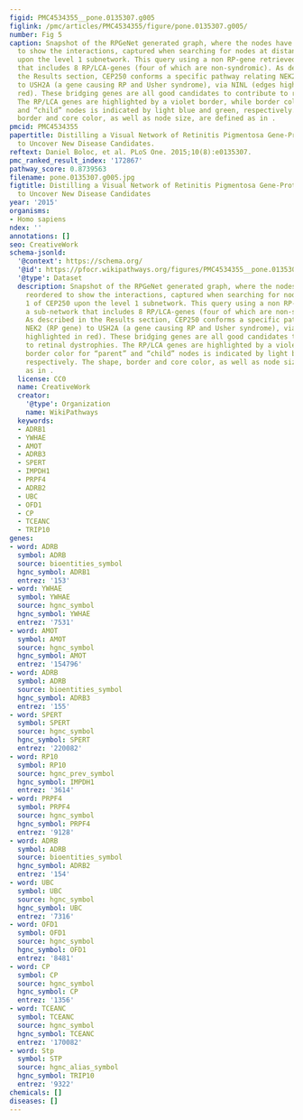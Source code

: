 ```yaml
---
figid: PMC4534355__pone.0135307.g005
figlink: /pmc/articles/PMC4534355/figure/pone.0135307.g005/
number: Fig 5
caption: Snapshot of the RPGeNet generated graph, where the nodes have been reordered
  to show the interactions, captured when searching for nodes at distance 1 of CEP250
  upon the level 1 subnetwork. This query using a non RP-gene retrieved a sub-network
  that includes 8 RP/LCA-genes (four of which are non-syndromic). As described in
  the Results section, CEP250 conforms a specific pathway relating NEK2 (RP gene)
  to USH2A (a gene causing RP and Usher syndrome), via NINL (edges highlighted in
  red). These bridging genes are all good candidates to contribute to retinal dystrophies.
  The RP/LCA genes are highlighted by a violet border, while border color for “parent”
  and “child” nodes is indicated by light blue and green, respectively. The shape,
  border and core color, as well as node size, are defined as in .
pmcid: PMC4534355
papertitle: Distilling a Visual Network of Retinitis Pigmentosa Gene-Protein Interactions
  to Uncover New Disease Candidates.
reftext: Daniel Boloc, et al. PLoS One. 2015;10(8):e0135307.
pmc_ranked_result_index: '172867'
pathway_score: 0.8739563
filename: pone.0135307.g005.jpg
figtitle: Distilling a Visual Network of Retinitis Pigmentosa Gene-Protein Interactions
  to Uncover New Disease Candidates
year: '2015'
organisms:
- Homo sapiens
ndex: ''
annotations: []
seo: CreativeWork
schema-jsonld:
  '@context': https://schema.org/
  '@id': https://pfocr.wikipathways.org/figures/PMC4534355__pone.0135307.g005.html
  '@type': Dataset
  description: Snapshot of the RPGeNet generated graph, where the nodes have been
    reordered to show the interactions, captured when searching for nodes at distance
    1 of CEP250 upon the level 1 subnetwork. This query using a non RP-gene retrieved
    a sub-network that includes 8 RP/LCA-genes (four of which are non-syndromic).
    As described in the Results section, CEP250 conforms a specific pathway relating
    NEK2 (RP gene) to USH2A (a gene causing RP and Usher syndrome), via NINL (edges
    highlighted in red). These bridging genes are all good candidates to contribute
    to retinal dystrophies. The RP/LCA genes are highlighted by a violet border, while
    border color for “parent” and “child” nodes is indicated by light blue and green,
    respectively. The shape, border and core color, as well as node size, are defined
    as in .
  license: CC0
  name: CreativeWork
  creator:
    '@type': Organization
    name: WikiPathways
  keywords:
  - ADRB1
  - YWHAE
  - AMOT
  - ADRB3
  - SPERT
  - IMPDH1
  - PRPF4
  - ADRB2
  - UBC
  - OFD1
  - CP
  - TCEANC
  - TRIP10
genes:
- word: ADRB
  symbol: ADRB
  source: bioentities_symbol
  hgnc_symbol: ADRB1
  entrez: '153'
- word: YWHAE
  symbol: YWHAE
  source: hgnc_symbol
  hgnc_symbol: YWHAE
  entrez: '7531'
- word: AMOT
  symbol: AMOT
  source: hgnc_symbol
  hgnc_symbol: AMOT
  entrez: '154796'
- word: ADRB
  symbol: ADRB
  source: bioentities_symbol
  hgnc_symbol: ADRB3
  entrez: '155'
- word: SPERT
  symbol: SPERT
  source: hgnc_symbol
  hgnc_symbol: SPERT
  entrez: '220082'
- word: RP10
  symbol: RP10
  source: hgnc_prev_symbol
  hgnc_symbol: IMPDH1
  entrez: '3614'
- word: PRPF4
  symbol: PRPF4
  source: hgnc_symbol
  hgnc_symbol: PRPF4
  entrez: '9128'
- word: ADRB
  symbol: ADRB
  source: bioentities_symbol
  hgnc_symbol: ADRB2
  entrez: '154'
- word: UBC
  symbol: UBC
  source: hgnc_symbol
  hgnc_symbol: UBC
  entrez: '7316'
- word: OFD1
  symbol: OFD1
  source: hgnc_symbol
  hgnc_symbol: OFD1
  entrez: '8481'
- word: CP
  symbol: CP
  source: hgnc_symbol
  hgnc_symbol: CP
  entrez: '1356'
- word: TCEANC
  symbol: TCEANC
  source: hgnc_symbol
  hgnc_symbol: TCEANC
  entrez: '170082'
- word: Stp
  symbol: STP
  source: hgnc_alias_symbol
  hgnc_symbol: TRIP10
  entrez: '9322'
chemicals: []
diseases: []
---
```

